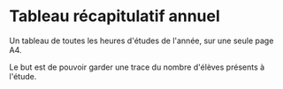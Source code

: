 Tableau récapitulatif annuel
============================

Un tableau de toutes les heures d'études de l'année, sur une seule page A4.

Le but est de pouvoir garder une trace du nombre d'élèves présents à l'étude.
